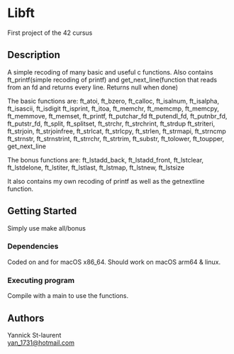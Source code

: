 # Libft

First project of the 42 cursus

## Description

A simple recoding of many basic and useful c functions. Also contains ft_printf(simple recoding of printf)
and get_next_line(function that reads from an fd and returns every line. Returns null when done)

The basic functions are: ft_atoi, ft_bzero, ft_calloc, ft_isalnum, ft_isalpha, ft_isascii, ft_isdigit
ft_isprint, ft_itoa, ft_memchr, ft_memcmp, ft_memcpy, ft_memmove, ft_memset, ft_printf, ft_putchar_fd
ft_putendl_fd, ft_putnbr_fd, ft_putstr_fd, ft_split, ft_splitset, ft_strchr, ft_strchrint, ft_strdup
ft_striteri, ft_strjoin, ft_strjoinfree, ft_strlcat,  ft_strlcpy, ft_strlen, ft_strmapi, ft_strncmp
ft_strnstr, ft_strnstrint, ft_strrchr, ft_strtrim, ft_substr, ft_tolower, ft_toupper, get_next_line

The bonus functions are: ft_lstadd_back, ft_lstadd_front, ft_lstclear, ft_lstdelone, ft_lstiter, ft_lstlast, ft_lstmap, ft_lstnew, ft_lstsize

It also contains my own recoding of printf as well as the getnextline function.

## Getting Started

Simply use make all/bonus

### Dependencies

Coded on and for macOS x86_64. Should work on macOS arm64 & linux.

### Executing program

Compile with a main to use the functions.

## Authors

Yannick St-laurent\
yan_1731@hotmail.com
